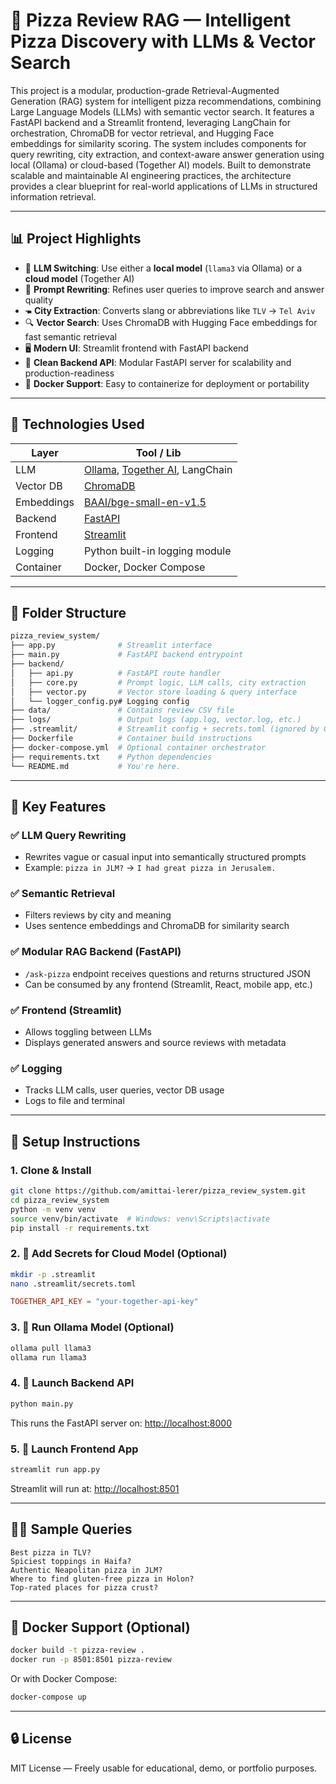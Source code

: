 # 🍕 Pizza Review RAG — Intelligent Pizza Discovery with LLMs & Vector Search

This project is a modular, production-grade Retrieval-Augmented Generation (RAG) system for intelligent pizza recommendations, combining Large Language Models (LLMs) with semantic vector search. It features a FastAPI backend and a Streamlit frontend, leveraging LangChain for orchestration, ChromaDB for vector retrieval, and Hugging Face embeddings for similarity scoring. The system includes components for query rewriting, city extraction, and context-aware answer generation using local (Ollama) or cloud-based (Together AI) models. Built to demonstrate scalable and maintainable AI engineering practices, the architecture provides a clear blueprint for real-world applications of LLMs in structured information retrieval.


---

## 📊 Project Highlights

* 🔄 **LLM Switching**: Use either a **local model** (`llama3` via Ollama) or a **cloud model** (Together AI)
* 🧠 **Prompt Rewriting**: Refines user queries to improve search and answer quality
* 🖜️ **City Extraction**: Converts slang or abbreviations like `TLV` → `Tel Aviv`
* 🔍 **Vector Search**: Uses ChromaDB with Hugging Face embeddings for fast semantic retrieval
* 🖥️ **Modern UI**: Streamlit frontend with FastAPI backend
* 🐃 **Clean Backend API**: Modular FastAPI server for scalability and production-readiness
* 🐳 **Docker Support**: Easy to containerize for deployment or portability

---

## 🔎 Technologies Used

| Layer      | Tool / Lib                                                                      |
| ---------- | ------------------------------------------------------------------------------- |
| LLM        | [Ollama](https://ollama.com), [Together AI](https://www.together.ai), LangChain |
| Vector DB  | [ChromaDB](https://www.trychroma.com)                                           |
| Embeddings | [BAAI/bge-small-en-v1.5](https://huggingface.co/BAAI/bge-small-en-v1.5)         |
| Backend    | [FastAPI](https://fastapi.tiangolo.com)                                         |
| Frontend   | [Streamlit](https://streamlit.io)                                               |
| Logging    | Python built-in logging module                                                  |
| Container  | Docker, Docker Compose                                                          |

---

## 📁 Folder Structure

```bash
pizza_review_system/
├── app.py              # Streamlit interface
├── main.py             # FastAPI backend entrypoint
├── backend/
│   ├── api.py          # FastAPI route handler
│   ├── core.py         # Prompt logic, LLM calls, city extraction
│   ├── vector.py       # Vector store loading & query interface
│   └── logger_config.py# Logging config
├── data/               # Contains review CSV file
├── logs/               # Output logs (app.log, vector.log, etc.)
├── .streamlit/         # Streamlit config + secrets.toml (ignored by Git)
├── Dockerfile          # Container build instructions
├── docker-compose.yml  # Optional container orchestrator
├── requirements.txt    # Python dependencies
└── README.md           # You're here.
```

---

## 💪 Key Features

### ✅ LLM Query Rewriting

* Rewrites vague or casual input into semantically structured prompts
* Example: `pizza in JLM?` → `I had great pizza in Jerusalem.`

### ✅ Semantic Retrieval

* Filters reviews by city and meaning
* Uses sentence embeddings and ChromaDB for similarity search

### ✅ Modular RAG Backend (FastAPI)

* `/ask-pizza` endpoint receives questions and returns structured JSON
* Can be consumed by any frontend (Streamlit, React, mobile app, etc.)

### ✅ Frontend (Streamlit)

* Allows toggling between LLMs
* Displays generated answers and source reviews with metadata

### ✅ Logging

* Tracks LLM calls, user queries, vector DB usage
* Logs to file and terminal

---

## 🚀 Setup Instructions

### 1. Clone & Install

```bash
git clone https://github.com/amittai-lerer/pizza_review_system.git
cd pizza_review_system
python -m venv venv
source venv/bin/activate  # Windows: venv\Scripts\activate
pip install -r requirements.txt
```

### 2. 🔐 Add Secrets for Cloud Model (Optional)

```bash
mkdir -p .streamlit
nano .streamlit/secrets.toml
```

```toml
TOGETHER_API_KEY = "your-together-api-key"
```

### 3. 🧠 Run Ollama Model (Optional)

```bash
ollama pull llama3
ollama run llama3
```

### 4. 🚀 Launch Backend API

```bash
python main.py
```

This runs the FastAPI server on: [http://localhost:8000](http://localhost:8000)

### 5. 🚀 Launch Frontend App

```bash
streamlit run app.py
```

Streamlit will run at: [http://localhost:8501](http://localhost:8501)

---

## 🕵️‍♂️ Sample Queries

```text
Best pizza in TLV?
Spiciest toppings in Haifa?
Authentic Neapolitan pizza in JLM?
Where to find gluten-free pizza in Holon?
Top-rated places for pizza crust?
```

---

## 🐳 Docker Support (Optional)

```bash
docker build -t pizza-review .
docker run -p 8501:8501 pizza-review
```

Or with Docker Compose:

```bash
docker-compose up
```

---

## 🔒 License

MIT License — Freely usable for educational, demo, or portfolio purposes.
